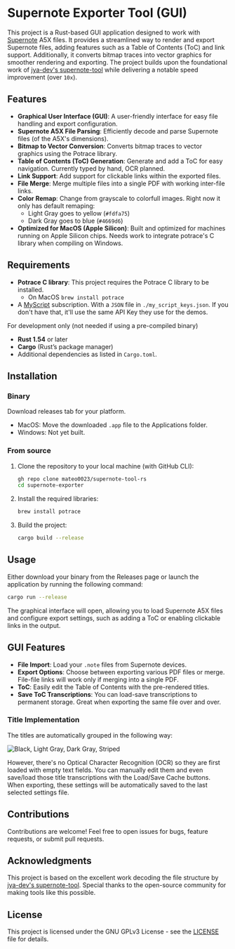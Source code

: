 # Supernote Exporter Tool (GUI)

This project is a Rust-based GUI application designed to work with [Supernote](https://supernote.com) A5X files. It provides a streamlined way to render and export Supernote files, adding features such as a Table of Contents (ToC) and link support. Additionally, it converts bitmap traces into vector graphics for smoother rendering and exporting. The project builds upon the foundational work of [jya-dev's supernote-tool](https://github.com/jya-dev/supernote-tool) while delivering a notable speed improvement (over `10x`).

## Features

- **Graphical User Interface (GUI)**: A user-friendly interface for easy file handling and export configuration.
- **Supernote A5X File Parsing**: Efficiently decode and parse Supernote files (of the A5X's dimensions).
- **Bitmap to Vector Conversion**: Converts bitmap traces to vector graphics using the Potrace library.
- **Table of Contents (ToC) Generation**: Generate and add a ToC for easy navigation. Currently typed by hand, OCR planned.
- **Link Support**: Add support for clickable links within the exported files.
- **File Merge**: Merge multiple files into a single PDF with working inter-file links.
- **Color Remap**: Change from grayscale to colorfull images. Right now it only has default remaping:
  - Light Gray goes to yellow (`#fdfa75`)
  - Dark Gray goes to blue (`#4669d6`)
- **Optimized for MacOS (Apple Silicon)**: Built and optimized for machines running on Apple Silicon chips. Needs work to integrate potrace's C library when compiling on Windows.

## Requirements
- **Potrace C library**: This project requires the Potrace C library to be installed.
  - On MacOS `brew install potrace`
- A [MyScript](https://www.myscript.com) subscription. With a `JSON` file in `./my_script_keys.json`. If you don't have that, it'll use the same API Key they use for the demos.

For development only (not needed if using a pre-compiled binary)
- **Rust 1.54** or later
- **Cargo** (Rust’s package manager)
- Additional dependencies as listed in `Cargo.toml`.

## Installation

### Binary

Download releases tab for your platform.
- MacOS: Move the downloaded `.app` file to the Applications folder.
- Windows: Not yet built.

### From source

1. Clone the repository to your local machine (with GitHub CLI):

    ```bash
    gh repo clone mateo0023/supernote-tool-rs
    cd supernote-exporter
    ```

2. Install the required libraries:

    ```bash
    brew install potrace
    ```

3. Build the project:

    ```bash
    cargo build --release
    ```

## Usage

Either download your binary from the Releases page or launch the application by running the following command:

```bash
cargo run --release
```

The graphical interface will open, allowing you to load Supernote A5X files and configure export settings, such as adding a ToC or enabling clickable links in the output.

## GUI Features

- **File Import**: Load your `.note` files from Supernote devices.
- **Export Options**: Choose between exporting various PDF files or merge. File-file links will work only if merging into a single PDF.
- **ToC**: Easily edit the Table of Contents with the pre-rendered titles.
- **Save ToC Transcriptions**: You can load-save transcriptions to permanent storage. Great when exporting the same file over and over.

### Title Implementation

The titles are automatically grouped in the following way:

![Black, Light Gray, Dark Gray, Striped](./examples/Test%20Doc_Page_3.png)

However, there's no Optical Character Recognition (OCR) so they are first loaded with empty text fields. You can manually edit them and even save/load those title transcriptions with the Load/Save Cache buttons. When exporting, these settings will be automatically saved to the last selected settings file.

## Contributions

Contributions are welcome! Feel free to open issues for bugs, feature requests, or submit pull requests.

## Acknowledgments

This project is based on the excellent work decoding the file structure by [jya-dev's supernote-tool](https://github.com/jya-dev/supernote-tool). Special thanks to the open-source community for making tools like this possible.

## License

This project is licensed under the GNU GPLv3 License - see the [LICENSE](LICENSE) file for details.
